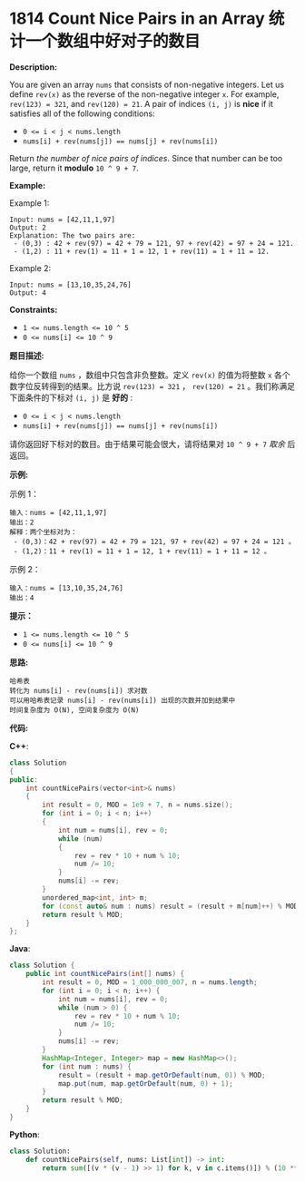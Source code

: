 # 1814 Count Nice Pairs in an Array 统计一个数组中好对子的数目

__Description:__

You are given an array `nums` that consists of non-negative integers. Let us define `rev(x)` as the reverse of the non-negative integer `x`. For example, `rev(123) = 321`, and `rev(120) = 21`. A pair of indices `(i, j)` is __nice__ if it satisfies all of the following conditions:

- `0 <= i < j < nums.length`
- `nums[i] + rev(nums[j]) == nums[j] + rev(nums[i])`

Return _the number of nice pairs of indices_. Since that number can be too large, return it __modulo__ `10 ^ 9 + 7`.

__Example:__

Example 1:

```text
Input: nums = [42,11,1,97]
Output: 2
Explanation: The two pairs are:
 - (0,3) : 42 + rev(97) = 42 + 79 = 121, 97 + rev(42) = 97 + 24 = 121.
 - (1,2) : 11 + rev(1) = 11 + 1 = 12, 1 + rev(11) = 1 + 11 = 12.
```

Example 2:

```text
Input: nums = [13,10,35,24,76]
Output: 4
```

__Constraints:__

- `1 <= nums.length <= 10 ^ 5`
- `0 <= nums[i] <= 10 ^ 9`

__题目描述:__

给你一个数组 `nums` ，数组中只包含非负整数。定义 `rev(x)` 的值为将整数 `x` 各个数字位反转得到的结果。比方说 `rev(123) = 321` ， `rev(120) = 21` 。我们称满足下面条件的下标对 `(i, j)` 是 __好的__ :

- `0 <= i < j < nums.length`
- `nums[i] + rev(nums[j]) == nums[j] + rev(nums[i])`

请你返回好下标对的数目。由于结果可能会很大，请将结果对 `10 ^ 9 + 7` _取余_ 后返回。

__示例:__

示例 1：

```text
输入：nums = [42,11,1,97]
输出：2
解释：两个坐标对为：
 - (0,3)：42 + rev(97) = 42 + 79 = 121, 97 + rev(42) = 97 + 24 = 121 。
 - (1,2)：11 + rev(1) = 11 + 1 = 12, 1 + rev(11) = 1 + 11 = 12 。
```

示例 2：

```text
输入：nums = [13,10,35,24,76]
输出：4
```

__提示：__

- `1 <= nums.length <= 10 ^ 5`
- `0 <= nums[i] <= 10 ^ 9`

__思路:__

```text
哈希表
转化为 nums[i] - rev(nums[i]) 求对数
可以用哈希表记录 nums[i] - rev(nums[i]) 出现的次数并加到结果中
时间复杂度为 O(N), 空间复杂度为 O(N)
```

__代码:__

__C++__:

```C++
class Solution 
{
public:
    int countNicePairs(vector<int>& nums) 
    {
        int result = 0, MOD = 1e9 + 7, n = nums.size();
        for (int i = 0; i < n; i++) 
        {
            int num = nums[i], rev = 0;
            while (num) 
            {
                rev = rev * 10 + num % 10;
                num /= 10;
            }
            nums[i] -= rev;
        }
        unordered_map<int, int> m;
        for (const auto& num : nums) result = (result + m[num]++) % MOD;
        return result % MOD;
    }
};
```

__Java__:

```Java
class Solution {
    public int countNicePairs(int[] nums) {
        int result = 0, MOD = 1_000_000_007, n = nums.length;
        for (int i = 0; i < n; i++) {
            int num = nums[i], rev = 0;
            while (num > 0) {
                rev = rev * 10 + num % 10;
                num /= 10;
            }
            nums[i] -= rev;
        }
        HashMap<Integer, Integer> map = new HashMap<>();
        for (int num : nums) {
            result = (result + map.getOrDefault(num, 0)) % MOD;
            map.put(num, map.getOrDefault(num, 0) + 1);
        }
        return result % MOD;
    }
}
```

__Python__:

```Python
class Solution:
    def countNicePairs(self, nums: List[int]) -> int:
        return sum([(v * (v - 1) >> 1) for k, v in c.items()]) % (10 ** 9 + 7) if (c := Counter(list(map(lambda x: x - int(str(x)[::-1]), nums)))) else 0
```
